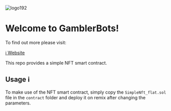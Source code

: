 ![logo192](https://user-images.githubusercontent.com/34987521/149091212-0e4b74c7-88f6-4160-903c-35c4e303db8a.png)


# Welcome to GamblerBots! 

To find out more please visit:

[ℹ️ Website](http://gamblerbots.online/)


This repo provides a simple NFT smart contract.

## Usage ℹ️

To make use of the NFT smart contract, simply copy the `SimpleNft_flat.sol` file in the `contract` folder and deploy it on remix after changing the parameters.
